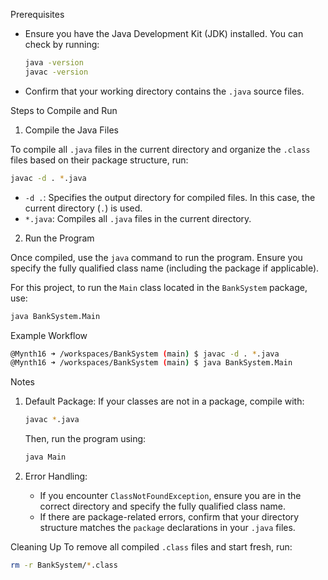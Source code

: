 Prerequisites
- Ensure you have the Java Development Kit (JDK) installed. You can check by running:
  ```bash
  java -version
  javac -version
  ```
- Confirm that your working directory contains the `.java` source files.

Steps to Compile and Run

1. Compile the Java Files

To compile all `.java` files in the current directory and organize the `.class` files based on their package structure, run:
```bash
javac -d . *.java
```
- `-d .`: Specifies the output directory for compiled files. In this case, the current directory (`.`) is used.
- `*.java`: Compiles all `.java` files in the current directory.

2. Run the Program

Once compiled, use the `java` command to run the program. Ensure you specify the fully qualified class name (including the package if applicable).

For this project, to run the `Main` class located in the `BankSystem` package, use:
```bash
java BankSystem.Main
```

Example Workflow
```bash
@Mynth16 ➜ /workspaces/BankSystem (main) $ javac -d . *.java
@Mynth16 ➜ /workspaces/BankSystem (main) $ java BankSystem.Main
```

Notes
1. Default Package:
   If your classes are not in a package, compile with:
   ```bash
   javac *.java
   ```
   Then, run the program using:
   ```bash
   java Main
   ```

3. Error Handling:
   - If you encounter `ClassNotFoundException`, ensure you are in the correct directory and specify the fully qualified class name.
   - If there are package-related errors, confirm that your directory structure matches the `package` declarations in your `.java` files.

Cleaning Up
To remove all compiled `.class` files and start fresh, run:
```bash
rm -r BankSystem/*.class
```

